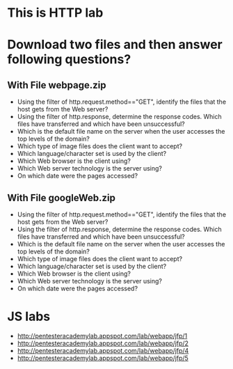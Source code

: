 # This is HTTP lab

# Download two files and then answer following questions?

## With File webpage.zip

- Using the filter of http.request.method=="GET", identify the files that the host gets from the Web server?
- Using the filter of http.response, determine the response codes. Which files have transferred and which have been unsuccessful?
- Which is the default file name on the server when the user accesses the top levels of the domain?
- Which type of image files does the client want to accept?
- Which language/character set is used by the client?
- Which Web browser is the client using?
- Which Web server technology is the server using?
- On which date were the pages accessed?

## With File googleWeb.zip

- Using the filter of http.request.method=="GET", identify the files that the host gets from the Web server?
- Using the filter of http.response, determine the response codes. Which files have transferred and which have been unsuccessful?
- Which is the default file name on the server when the user accesses the top levels of the domain?
- Which type of image files does the client want to accept?
- Which language/character set is used by the client?
- Which Web browser is the client using?
- Which Web server technology is the server using?
- On which date were the pages accessed?

# JS labs

- http://pentesteracademylab.appspot.com/lab/webapp/jfp/1
- http://pentesteracademylab.appspot.com/lab/webapp/jfp/2
- http://pentesteracademylab.appspot.com/lab/webapp/jfp/4
- http://pentesteracademylab.appspot.com/lab/webapp/jfp/5
